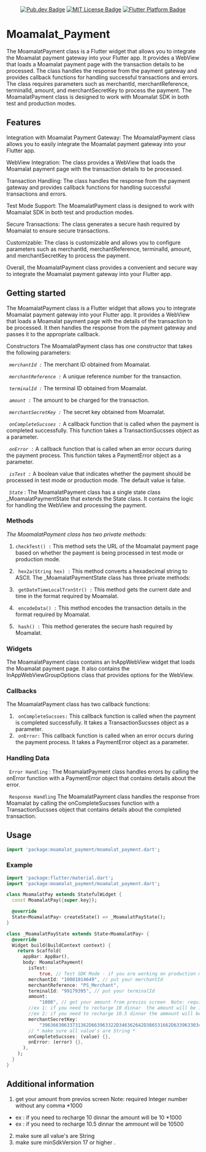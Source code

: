 <p align="center">
	<a href="https://pub.dev/packages/moamalat_payment"><img src="https://img.shields.io/badge/pub-v_0.0.3-blue" alt="Pub.dev Badge"></a>
	<a href="https://opensource.org/licenses/MIT"><img src="https://img.shields.io/badge/license-MIT-purple.svg" alt="MIT License Badge"></a>
	<a href="https://github.com/HAMEDNGOMA/moamalatPayment/tree/main/moamalat_payment"><img src="https://img.shields.io/badge/platform-flutter-blue.svg" alt="Flutter Platform Badge"></a>
</p>


# Moamalat_Payment
The MoamalatPayment class is a Flutter widget that allows you to integrate the Moamalat payment gateway into your Flutter app. It provides a WebView that loads a Moamalat payment page with the transaction details to be processed. The class handles the response from the payment gateway and provides callback functions for handling successful transactions and errors. The class requires parameters such as merchantId, merchantReference, terminalId, amount, and merchantSecretKey to process the payment. The MoamalatPayment class is designed to work with Moamalat SDK in both test and production modes.

## Features

Integration with Moamalat Payment Gateway: The MoamalatPayment class allows you to easily integrate the Moamalat payment gateway into your Flutter app.

WebView Integration: The class provides a WebView that loads the Moamalat payment page with the transaction details to be processed.

Transaction Handling: The class handles the response from the payment gateway and provides callback functions for handling successful transactions and errors.

Test Mode Support: The MoamalatPayment class is designed to work with Moamalat SDK in both test and production modes.

Secure Transactions: The class generates a secure hash required by Moamalat to ensure secure transactions.

Customizable: The class is customizable and allows you to configure parameters such as merchantId, merchantReference, terminalId, amount, and merchantSecretKey to process the payment.

Overall, the MoamalatPayment class provides a convenient and secure way to integrate the Moamalat payment gateway into your Flutter app.

## Getting started
The MoamalatPayment class is a Flutter widget that allows you to integrate Moamalat payment gateway into your Flutter app. It provides a WebView that loads a Moamalat payment page with the details of the transaction to be processed. It then handles the response from the payment gateway and passes it to the appropriate callback.

Constructors
The MoamalatPayment class has one constructor that takes the following parameters:

_``` merchantId :```_  The merchant ID obtained from Moamalat.

_``` merchantReference :```_ A unique reference number for the transaction.

_``` terminalId :```_ The terminal ID obtained from Moamalat.

_``` amount :```_ The amount to be charged for the transaction.

_``` merchantSecretKey :```_ The secret key obtained from Moamalat.

_``` onCompleteSucsses :```_ A callback function that is called when the payment is completed successfully. This function takes a TransactionSucsses object as a parameter.

_``` onError :```_ A callback function that is called when an error occurs during the payment process. This function takes a PaymentError object as a parameter.

_``` isTest :```_ A boolean value that indicates whether the payment should be processed in test mode or production mode. The default value is false.

_``` State```_  : 
The MoamalatPayment class has a single state class _MoamalatPaymentState that extends the State class. It contains the logic for handling the WebView and processing the payment.

### Methods

_The MoamalatPayment class has two private methods:_

1. ```checkTest() :``` This method sets the URL of the Moamalat payment page based on whether the payment is being processed in test mode or production mode.

2. ``` hex2a(String hex) :``` This method converts a hexadecimal string to ASCII.
The _MoamalatPaymentState class has three private methods:

3. ``` getDateTimeLocalTrxnStr() :```  This method gets the current date and time in the format required by Moamalat.

4. ``` encodeData() :``` This method encodes the transaction details in the format required by Moamalat.

5. ``` hash() :```  This method generates the secure hash required by Moamalat.


### Widgets
The MoamalatPayment class contains an InAppWebView widget that loads the Moamalat payment page. It also contains the InAppWebViewGroupOptions class that provides options for the WebView.

### Callbacks
The MoamalatPayment class has two callback functions:

1. ``` onCompleteSucsses:```   This callback function is called when the payment is completed successfully. It takes a TransactionSucsses object as a parameter.
2. ``` onError:```  This callback function is called when an error occurs during the payment process. It takes a PaymentError object as a parameter.

### Handling Data
``` Error Handling``` :
The MoamalatPayment class handles errors by calling the onError function with a PaymentError object that contains details about the error.

``` Response Handling``` 
The MoamalatPayment class handles the response from Moamalat by calling the onCompleteSucsses function with a TransactionSucsses object that contains details about the completed transaction.

## Usage


```dart
import 'package:moamalat_payment/moamalat_payment.dart';
```

### Example

```dart
import 'package:flutter/material.dart';
import 'package:moamalat_payment/moamalat_payment.dart';

class MoamalatPay extends StatefulWidget {
  const MoamalatPay({super.key});

  @override
  State<MoamalatPay> createState() => _MoamalatPayState();
}

class _MoamalatPayState extends State<MoamalatPay> {
  @override
  Widget build(BuildContext context) {
    return Scaffold(
      appBar: AppBar(),
      body: MoamalatPayment(
        isTest:
            true, // Test SDK Mode - if you are working on production make it false
        merchantId: "10081014649", // put your merchantId
        merchantReference: "PS_Merchant",
        terminalId: "99179395", // put your terminalId
        amount:
            "1000", // get your amount from previos screen  Note: required  Integer number without any comma *1000
        //ex 1: if you need to recharge 10 dinnar  the amount will be 10 *1000
        //ex 2: if you need to recharge 10.5 dinnar the ammount will be 10500
        merchantSecretKey:
            "39636630633731362D663963322D346362642D386531662D633963303432353936373431", //put your merchantSecretKey
        // * make sure all value's are String *
        onCompleteSucsses: (value) {},
        onError: (error) {},
      ),
    );
  }
}
```

## Additional information
 1. get your amount from previos screen  Note: required  Integer number without any comma *1000
  *  ex : if you need to recharge 10 dinnar  the amount will be 10 *1000
  *   ex : if you need to recharge 10.5 dinnar the ammount will be 10500
 2. make sure all value's are String 
 3. make sure minSdkVersion 17 or higher
.
